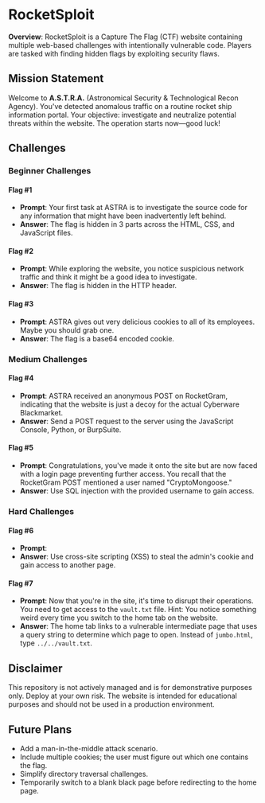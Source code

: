 # RocketSploit

**Overview**: RocketSploit is a Capture The Flag (CTF) website containing multiple web-based challenges with intentionally vulnerable code. Players are tasked with finding hidden flags by exploiting security flaws.

## Mission Statement
Welcome to **A.S.T.R.A.** (Astronomical Security & Technological Recon Agency). You've detected anomalous traffic on a routine rocket ship information portal. Your objective: investigate and neutralize potential threats within the website. The operation starts now—good luck!

## Challenges

### Beginner Challenges

#### Flag #1
- **Prompt**: Your first task at ASTRA is to investigate the source code for any information that might have been inadvertently left behind.
- **Answer**: The flag is hidden in 3 parts across the HTML, CSS, and JavaScript files.

#### Flag #2
- **Prompt**: While exploring the website, you notice suspicious network traffic and think it might be a good idea to investigate.
- **Answer**: The flag is hidden in the HTTP header.

#### Flag #3
- **Prompt**: ASTRA gives out very delicious cookies to all of its employees. Maybe you should grab one.
- **Answer**: The flag is a base64 encoded cookie.

### Medium Challenges

#### Flag #4
- **Prompt**: ASTRA received an anonymous POST on RocketGram, indicating that the website is just a decoy for the actual Cyberware Blackmarket.
- **Answer**: Send a POST request to the server using the JavaScript Console, Python, or BurpSuite.

#### Flag #5
- **Prompt**: Congratulations, you've made it onto the site but are now faced with a login page preventing further access. You recall that the RocketGram POST mentioned a user named "CryptoMongoose."
- **Answer**: Use SQL injection with the provided username to gain access.

### Hard Challenges

#### Flag #6
- **Prompt**: 
- **Answer**: Use cross-site scripting (XSS) to steal the admin's cookie and gain access to another page.

#### Flag #7
- **Prompt**: Now that you're in the site, it's time to disrupt their operations. You need to get access to the `vault.txt` file. Hint: You notice something weird every time you switch to the home tab on the website.
- **Answer**: The home tab links to a vulnerable intermediate page that uses a query string to determine which page to open. Instead of `jumbo.html`, type `../../vault.txt`.

## Disclaimer
This repository is not actively managed and is for demonstrative purposes only. Deploy at your own risk. The website is intended for educational purposes and should not be used in a production environment.

## Future Plans
- Add a man-in-the-middle attack scenario.
- Include multiple cookies; the user must figure out which one contains the flag.
- Simplify directory traversal challenges.
- Temporarily switch to a blank black page before redirecting to the home page.
